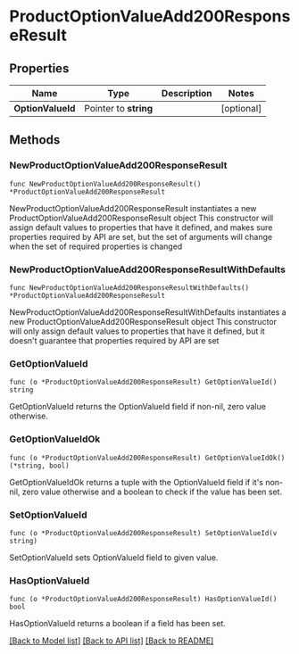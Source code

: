 # ProductOptionValueAdd200ResponseResult

## Properties

Name | Type | Description | Notes
------------ | ------------- | ------------- | -------------
**OptionValueId** | Pointer to **string** |  | [optional] 

## Methods

### NewProductOptionValueAdd200ResponseResult

`func NewProductOptionValueAdd200ResponseResult() *ProductOptionValueAdd200ResponseResult`

NewProductOptionValueAdd200ResponseResult instantiates a new ProductOptionValueAdd200ResponseResult object
This constructor will assign default values to properties that have it defined,
and makes sure properties required by API are set, but the set of arguments
will change when the set of required properties is changed

### NewProductOptionValueAdd200ResponseResultWithDefaults

`func NewProductOptionValueAdd200ResponseResultWithDefaults() *ProductOptionValueAdd200ResponseResult`

NewProductOptionValueAdd200ResponseResultWithDefaults instantiates a new ProductOptionValueAdd200ResponseResult object
This constructor will only assign default values to properties that have it defined,
but it doesn't guarantee that properties required by API are set

### GetOptionValueId

`func (o *ProductOptionValueAdd200ResponseResult) GetOptionValueId() string`

GetOptionValueId returns the OptionValueId field if non-nil, zero value otherwise.

### GetOptionValueIdOk

`func (o *ProductOptionValueAdd200ResponseResult) GetOptionValueIdOk() (*string, bool)`

GetOptionValueIdOk returns a tuple with the OptionValueId field if it's non-nil, zero value otherwise
and a boolean to check if the value has been set.

### SetOptionValueId

`func (o *ProductOptionValueAdd200ResponseResult) SetOptionValueId(v string)`

SetOptionValueId sets OptionValueId field to given value.

### HasOptionValueId

`func (o *ProductOptionValueAdd200ResponseResult) HasOptionValueId() bool`

HasOptionValueId returns a boolean if a field has been set.


[[Back to Model list]](../README.md#documentation-for-models) [[Back to API list]](../README.md#documentation-for-api-endpoints) [[Back to README]](../README.md)


